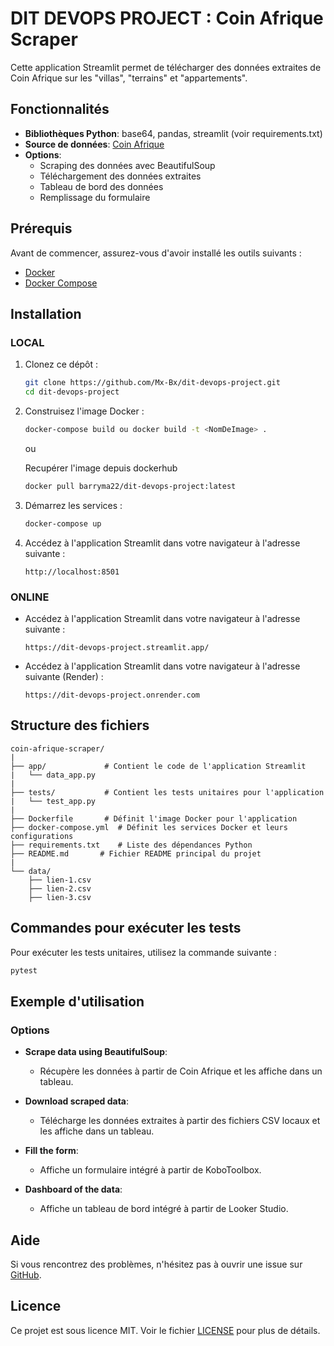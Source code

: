 # DIT DEVOPS PROJECT : Coin Afrique Scraper

Cette application Streamlit permet de télécharger des données extraites de Coin Afrique sur les "villas", "terrains" et "appartements".

## Fonctionnalités

- **Bibliothèques Python**: base64, pandas, streamlit (voir requirements.txt)
- **Source de données**: [Coin Afrique](https://sn.coinafrique.com/)
- **Options**:
  - Scraping des données avec BeautifulSoup
  - Téléchargement des données extraites
  - Tableau de bord des données
  - Remplissage du formulaire

## Prérequis

Avant de commencer, assurez-vous d'avoir installé les outils suivants :

- [Docker](https://www.docker.com/)
- [Docker Compose](https://docs.docker.com/compose/)

## Installation

### LOCAL

1. Clonez ce dépôt :
   ```sh
   git clone https://github.com/Mx-Bx/dit-devops-project.git
   cd dit-devops-project
   ```
2. Construisez l'image Docker :
   ```sh
   docker-compose build ou docker build -t <NomDeImage> .
   ```
   ou
   
   Recupérer l'image depuis dockerhub
   ```sh
   docker pull barryma22/dit-devops-project:latest
   ```

3. Démarrez les services :
   ```sh
   docker-compose up
   ```

4. Accédez à l'application Streamlit dans votre navigateur à l'adresse suivante :
   ```
   http://localhost:8501
   ```
   
### ONLINE

- Accédez à l'application Streamlit dans votre navigateur à l'adresse suivante :
   ```
   https://dit-devops-project.streamlit.app/
   ```
   
- Accédez à l'application Streamlit dans votre navigateur à l'adresse suivante (Render) :
   ```
   https://dit-devops-project.onrender.com
   ```   

## Structure des fichiers

```plaintext
coin-afrique-scraper/
|
├── app/             # Contient le code de l'application Streamlit
|   └── data_app.py
|
├── tests/           # Contient les tests unitaires pour l'application
|   └── test_app.py
|
├── Dockerfile       # Définit l'image Docker pour l'application
├── docker-compose.yml  # Définit les services Docker et leurs configurations
├── requirements.txt    # Liste des dépendances Python
├── README.md       # Fichier README principal du projet
|
└── data/
    ├── lien-1.csv
    ├── lien-2.csv
    ├── lien-3.csv
```

## Commandes pour exécuter les tests

Pour exécuter les tests unitaires, utilisez la commande suivante :
```sh
pytest
```

## Exemple d'utilisation

### Options

- **Scrape data using BeautifulSoup**:
  - Récupère les données à partir de Coin Afrique et les affiche dans un tableau.

- **Download scraped data**:
  - Télécharge les données extraites à partir des fichiers CSV locaux et les affiche dans un tableau.

- **Fill the form**:
  - Affiche un formulaire intégré à partir de KoboToolbox.

- **Dashboard of the data**:
  - Affiche un tableau de bord intégré à partir de Looker Studio.

## Aide

Si vous rencontrez des problèmes, n'hésitez pas à ouvrir une issue sur [GitHub](https://github.com/Mx-Bx/coin-afrique-scraper/issues).

## Licence

Ce projet est sous licence MIT. Voir le fichier [LICENSE](LICENSE) pour plus de détails.
```
